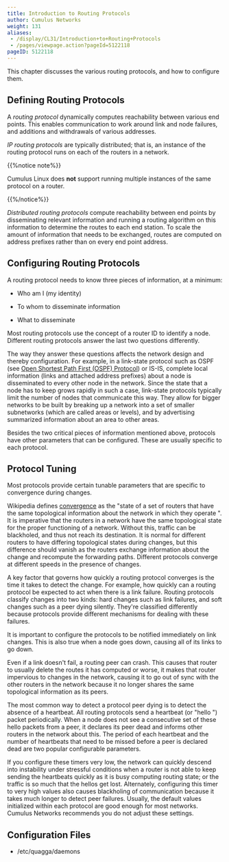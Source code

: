 ```yaml
---
title: Introduction to Routing Protocols
author: Cumulus Networks
weight: 131
aliases:
 - /display/CL31/Introduction+to+Routing+Protocols
 - /pages/viewpage.action?pageId=5122118
pageID: 5122118
---
```

This chapter discusses the various routing protocols, and how to
configure them.

## Defining Routing Protocols</span>

A *routing protocol* dynamically computes reachability between various
end points. This enables communication to work around link and node
failures, and additions and withdrawals of various addresses.

*IP routing protocols* are typically distributed; that is, an instance
of the routing protocol runs on each of the routers in a network.

{{%notice note%}}

Cumulus Linux does **not** support running multiple instances of the
same protocol on a router.

{{%/notice%}}

*Distributed routing protocols* compute reachability between end points
by disseminating relevant information and running a routing algorithm on
this information to determine the routes to each end station. To scale
the amount of information that needs to be exchanged, routes are
computed on address prefixes rather than on every end point address.

## Configuring Routing Protocols</span>

A routing protocol needs to know three pieces of information, at a
minimum:

  - Who am I (my identity)

  - To whom to disseminate information

  - What to disseminate

Most routing protocols use the concept of a router ID to identify a
node. Different routing protocols answer the last two questions
differently.

The way they answer these questions affects the network design and
thereby configuration. For example, in a link-state protocol such as
OSPF (see [Open Shortest Path First (OSPF)
Protocol](/cumulus-linux-31/Layer-3-Features/Open-Shortest-Path-First-OSPF-Protocol/))
or IS-IS, complete local information (links and attached address
prefixes) about a node is disseminated to every other node in the
network. Since the state that a node has to keep grows rapidly in such a
case, link-state protocols typically limit the number of nodes that
communicate this way. They allow for bigger networks to be built by
breaking up a network into a set of smaller subnetworks (which are
called areas or levels), and by advertising summarized information about
an area to other areas.

Besides the two critical pieces of information mentioned above,
protocols have other parameters that can be configured. These are
usually specific to each protocol.

## Protocol Tuning</span>

Most protocols provide certain tunable parameters that are specific to
convergence during changes.

Wikipedia defines
[convergence](http://en.wikipedia.org/wiki/Convergence_%28routing%29) as
the "state of a set of routers that have the same topological
information about the network in which they operate ". It is imperative
that the routers in a network have the same topological state for the
proper functioning of a network. Without this, traffic can be
blackholed, and thus not reach its destination. It is normal for
different routers to have differing topological states during changes,
but this difference should vanish as the routers exchange information
about the change and recompute the forwarding paths. Different protocols
converge at different speeds in the presence of changes.

A key factor that governs how quickly a routing protocol converges is
the time it takes to detect the change. For example, how quickly can a
routing protocol be expected to act when there is a link failure.
Routing protocols classify changes into two kinds: hard changes such as
link failures, and soft changes such as a peer dying silently. They're
classified differently because protocols provide different mechanisms
for dealing with these failures.

It is important to configure the protocols to be notified immediately on
link changes. This is also true when a node goes down, causing all of
its links to go down.

Even if a link doesn't fail, a routing peer can crash. This causes that
router to usually delete the routes it has computed or worse, it makes
that router impervious to changes in the network, causing it to go out
of sync with the other routers in the network because it no longer
shares the same topological information as its peers.

The most common way to detect a protocol peer dying is to detect the
absence of a heartbeat. All routing protocols send a heartbeat (or
"hello ") packet periodically. When a node does not see a consecutive
set of these hello packets from a peer, it declares its peer dead and
informs other routers in the network about this. The period of each
heartbeat and the number of heartbeats that need to be missed before a
peer is declared dead are two popular configurable parameters.

If you configure these timers very low, the network can quickly descend
into instability under stressful conditions when a router is not able to
keep sending the heartbeats quickly as it is busy computing routing
state; or the traffic is so much that the hellos get lost. Alternately,
configuring this timer to very high values also causes blackholing of
communication because it takes much longer to detect peer failures.
Usually, the default values initialized within each protocol are good
enough for most networks. Cumulus Networks recommends you do not adjust
these settings.

## Configuration Files</span>

  - /etc/quagga/daemons

